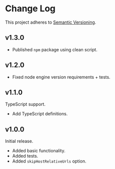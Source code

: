 # Change Log

This project adheres to [Semantic Versioning](http://semver.org/).

## v1.3.0
- Published `npm` package using clean script.

## v1.2.0
- Fixed node engine version requirements + tests.

## v1.1.0
TypeScript support.
- Add TypeScript definitions.

## v1.0.0
Initial release.
- Added basic functionality.
- Added tests.
- Added `skipHostRelativeUrls` option.
